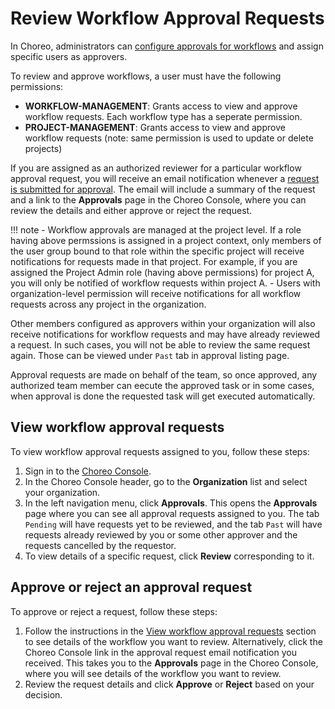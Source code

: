 # Review Workflow Approval Requests

In Choreo, administrators can [configure approvals for workflows](./configure-approvals-for-choreo-workflows.md) and assign specific users as approvers.

To review and approve workflows, a user must have the following permissions:

  - **WORKFLOW-MANAGEMENT**: Grants access to view and approve workflow requests. Each workflow type has a seperate permission.
  - **PROJECT-MANAGEMENT**: Grants access to view and approve workflow requests (note: same permission is used to update or delete projects)

If you are assigned as an authorized reviewer for a particular workflow approval request, you will receive an email notification whenever a [request is submitted for approval](../develop-components/request-for-workflow-approval.md). The email will include a summary of the request and a link to the **Approvals** page in the Choreo Console, where you can review the details and either approve or reject the request.

!!! note
     - Workflow approvals are managed at the project level. If a role having above permssions is assigned in a project context, only members of the user group bound to that role within the specific project will receive notifications for requests made in that project. For example, if you are assigned the Project  Admin role (having above permissions) for project A, you will only be notified of workflow requests within project A.
     - Users with organization-level permission will receive notifications for all workflow requests across any project in the organization.

Other members configured as approvers within your organization will also receive notifications for workflow requests and may have already reviewed a request. In such cases, you will not be able to review the same request again. Those can be viewed under `Past` tab in approval listing page.

Approval requests are made on behalf of the team, so once approved, any authorized team member can eecute the approved task or in some cases, when approval is done the requested task will get executed automatically.

## View workflow approval requests

To view workflow approval requests assigned to you, follow these steps:

1. Sign in to the [Choreo Console](https://console.choreo.dev/).
2. In the Choreo Console header, go to the **Organization** list and select your organization.
3. In the left navigation menu, click **Approvals**. This opens the **Approvals** page where you can see all approval requests assigned to you. The tab  `Pending` will have requests yet to be reviewed, and the tab `Past` will have requests already reviewed by you or some other approver and the requests cancelled by the requestor.
4. To view details of a specific request, click **Review** corresponding to it.

## Approve or reject an approval request

To approve or reject a request, follow these steps:

1. Follow the instructions in the [View workflow approval requests](#view-workflow-approval-requests) section to see details of the workflow you want to review.
   Alternatively, click the Choreo Console link in the approval request email notification you received. This takes you to the **Approvals** page in the Choreo Console, where you will see details of the workflow you want to review.
2. Review the request details and click **Approve** or **Reject** based on your decision.

